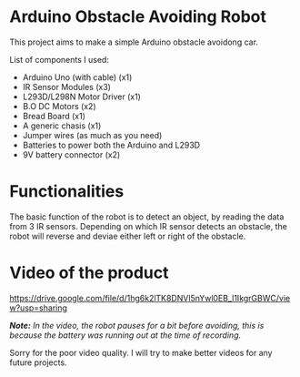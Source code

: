 # Arduino Obstacle Avoiding Robot
This project aims to make a simple Arduino obstacle avoidong car.

List of components I used:
- Arduino Uno (with cable) (x1)
- IR Sensor Modules (x3)
- L293D/L298N Motor Driver (x1)
- B.O DC Motors (x2)
- Bread Board (x1)
- A generic chasis (x1)
- Jumper wires (as much as you need)
- Batteries to power both the Arduino and L293D
- 9V battery connector (x2)

# Functionalities
The basic function of the robot is to detect an object, by reading the data from 3 IR sensors. Depending on which IR sensor detects an obstacle, the robot will reverse and deviae either left or right of the obstacle.

# Video of the product

https://drive.google.com/file/d/1hg6k2lTK8DNVl5nYwl0EB_l1IkgrGBWC/view?usp=sharing

***Note:*** *In the video, the robot pauses for a bit before avoiding, this is because the battery was running out at the time of recording.*

Sorry for the poor video quality. I will try to make better videos for any future projects.

